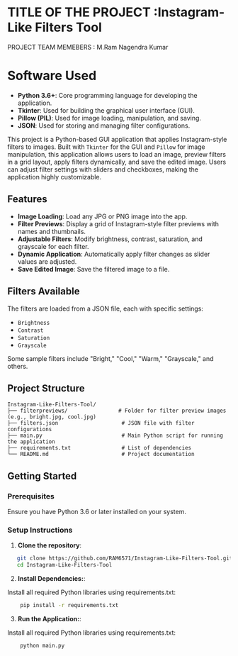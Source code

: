 # TITLE OF THE PROJECT :Instagram-Like Filters Tool
PROJECT TEAM MEMEBERS  : M.Ram Nagendra Kumar

# Software Used
- **Python 3.6+**: Core programming language for developing the application.  
- **Tkinter**: Used for building the graphical user interface (GUI).  
- **Pillow (PIL)**: Used for image loading, manipulation, and saving.  
- **JSON**: Used for storing and managing filter configurations.  


This project is a Python-based GUI application that applies Instagram-style filters to images. Built with `Tkinter` for the GUI and `Pillow` for image manipulation, this application allows users to load an image, preview filters in a grid layout, apply filters dynamically, and save the edited image. Users can adjust filter settings with sliders and checkboxes, making the application highly customizable.

## Features

- **Image Loading**: Load any JPG or PNG image into the app.
- **Filter Previews**: Display a grid of Instagram-style filter previews with names and thumbnails.
- **Adjustable Filters**: Modify brightness, contrast, saturation, and grayscale for each filter.
- **Dynamic Application**: Automatically apply filter changes as slider values are adjusted.
- **Save Edited Image**: Save the filtered image to a file.

## Filters Available

The filters are loaded from a JSON file, each with specific settings:
- `Brightness`
- `Contrast`
- `Saturation`
- `Grayscale`

Some sample filters include "Bright," "Cool," "Warm," "Grayscale," and others.

## Project Structure

```plaintext
Instagram-Like-Filters-Tool/
├── filterpreviews/                # Folder for filter preview images (e.g., bright.jpg, cool.jpg)
├── filters.json                    # JSON file with filter configurations
├── main.py                         # Main Python script for running the application
├── requirements.txt                # List of dependencies
└── README.md                       # Project documentation
```
## Getting Started

### Prerequisites

Ensure you have Python 3.6 or later installed on your system.

### Setup Instructions

1. **Clone the repository**:

```bash
   git clone https://github.com/RAM6571/Instagram-Like-Filters-Tool.git
   cd Instagram-Like-Filters-Tool
 ```

2. **Install Dependencies:**:

Install all required Python libraries using requirements.txt:

```bash
    pip install -r requirements.txt
```


3. **Run the Application:**:

Install all required Python libraries using requirements.txt:

```bash
    python main.py
```

